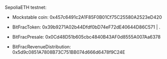 SepoliaETH testnet:

- Mockstable coin: 0x457c6491c2A1F85F0B01Cf75C25580A2523eD420

- BitFracToken: 0x39b9271A02b44Dfdf0bD74eF72dE40644D86C571
|
.
- BitFracPresale: 0x0Cd48D51b605cbc4840B43AF0d8555A007Aa6378

- BitFracRevenueDistribution: 0x5d9c0851A7808B73C751BB074d666d6478f9C24E